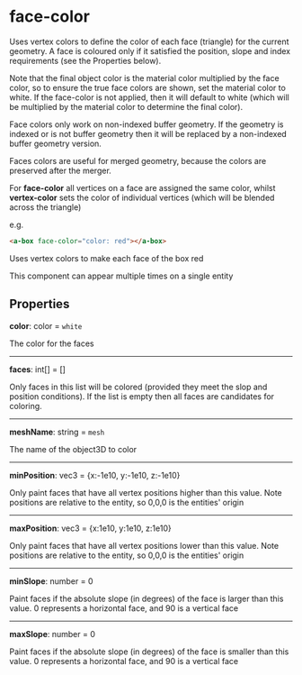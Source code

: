 # face-color

Uses vertex colors to define the color of each face (triangle) for the current geometry.  A face is coloured only if it satisfied the position, slope and index requirements (see the Properties below).

Note that the final object color is the material color multiplied by the face color, so to ensure the true face colors are shown, set the material color to white.  If the face-color is not applied, then it will default to white (which will be multiplied by the material color to determine the final color).

Face colors only work on non-indexed buffer geometry.  If the geometry is indexed or is not buffer geometry then it will be replaced by a non-indexed buffer geometry version.

Faces colors are useful for merged geometry, because the colors are preserved after the merger.

For **face-color** all vertices on a face are assigned the same color, whilst **vertex-color** sets the color of individual vertices (which will be blended across the triangle)

e.g.
```html
<a-box face-color="color: red"></a-box>
```
Uses vertex colors to make each face of the box red

This component can appear multiple times on a single entity

## Properties

**color**: color = `white`

The color for the faces

---
**faces**: int[] = []

Only faces in this list will be colored (provided they meet the slop and position conditions). If the list is empty then all faces are candidates for coloring.

---
**meshName**: string = `mesh`

The name of the object3D to color

---
**minPosition**: vec3 = {x:-1e10, y:-1e10, z:-1e10}

Only paint faces that have all vertex positions higher than this value. Note positions are relative to the entity, so 0,0,0 is the entities' origin

---
**maxPosition**: vec3 = {x:1e10, y:1e10, z:1e10}

Only paint faces that have all vertex positions lower than this value. Note positions are relative to the entity, so 0,0,0 is the entities' origin

---
**minSlope**: number = 0

Paint faces if the absolute slope (in degrees) of the face is larger than this value. 0 represents a horizontal face, and 90 is a vertical face

---
**maxSlope**: number = 0

Paint faces if the absolute slope (in degrees) of the face is smaller than this value. 0 represents a horizontal face, and 90 is a vertical face

